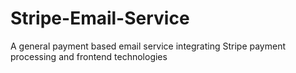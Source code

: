 # Stripe-Email-Service

A general payment based email service integrating Stripe payment processing and frontend technologies
